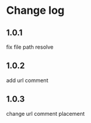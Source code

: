 # Change log

## 1.0.1

fix file path resolve

## 1.0.2

add url comment

## 1.0.3

change url comment placement